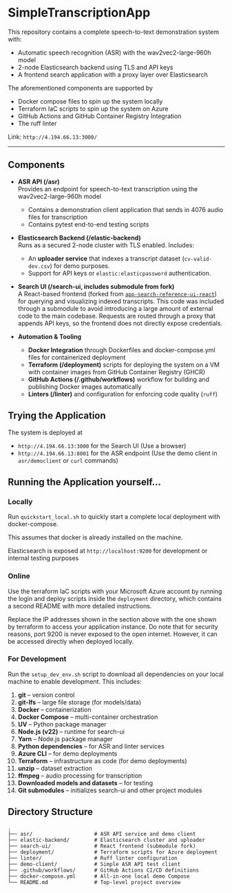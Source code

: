 # SimpleTranscriptionApp

This repository contains a complete speech-to-text demonstration system with:
- Automatic speech recognition (ASR) with the wav2vec2-large-960h model
- 2-node Elasticsearch backend using TLS and API keys
- A frontend search application with a proxy layer over Elasticsearch

The aforementioned components are supported by
- Docker compose files to spin up the system locally
- Terraform IaC scripts to spin up the system on Azure
- GitHub Actions and GitHub Container Registry Integration
- The ruff linter

Link: `http://4.194.66.13:3000/`

---

## Components

- **ASR API (/asr)**  
  Provides an endpoint for speech-to-text transcription using the wav2vec2-large-960h model
  - Contains a demonstration client application that sends in 4076 audio files for transcription
  - Contains pytest end-to-end testing scripts

- **Elasticsearch Backend (/elastic-backend)**  
  Runs as a secured 2-node cluster with TLS enabled. Includes:  
  - An **uploader service** that indexes a transcript dataset (`cv-valid-dev.csv`) for demo purposes.  
  - Support for API keys or `elastic:elasticpassword` authentication.

- **Search UI (/search-ui, includes submodule from fork)**  
  A React-based frontend (forked from [`app-search-reference-ui-react`](https://github.com/mehtho/app-search-reference-ui-react)) for querying and visualizing indexed transcripts.
  This code was included through a submodule to avoid introducing a large amount of external code to the main codebase.
  Requests are routed through a proxy that appends API keys, so the frontend does not directly expose credentials.

- **Automation & Tooling**  
  - **Docker Integration** through Dockerfiles and docker-compose.yml files for containerized deployment
  - **Terraform (/deployment)** scripts for deploying the system on a VM with container images from GitHub Container Registry (GHCR)
  - **GitHub Actions (/.github/workflows)** workflow for building and publishing Docker images automatically
  - **Linters (/linter)** and configuration for enforcing code quality (`ruff`)

## Trying the Application
The system is deployed at
- `http://4.194.66.13:3000` for the Search UI (Use a browser)
- `http://4.194.66.13:8001` for the ASR endpoint (Use the demo client in `asr/democlient` or `curl` commands)

## Running the Application yourself...
### Locally
Run `quickstart_local.sh` to quickly start a complete local deployment with docker-compose.

This assumes that docker is already installed on the machine.

Elasticsearch is exposed at `http://localhost:9200` for development or internal testing purposes

### Online
Use the terraform IaC scripts with your Microsoft Azure account by running the login and deploy scripts inside the `deployment` directory, which contains a second README with more detailed instructions.

Replace the IP addresses shown in the section above with the one shown by terraform to access your application instance.
Do note that for security reasons, port 9200 is never exposed to the open internet. However, it can be accessed directly when deployed locally.

### For Development
Run the `setup_dev_env.sh` script to download all dependencies on your local machine to enable development. This includes:

1. **git** – version control  
2. **git-lfs** – large file storage (for models/data)  
3. **Docker** – containerization  
4. **Docker Compose** – multi-container orchestration  
5. **UV** – Python package manager  
6. **Node.js (v22)** – runtime for search-ui  
7. **Yarn** – Node.js package manager  
8. **Python dependencies** – for ASR and linter services  
9. **Azure CLI** – for demo deployments  
10. **Terraform** – infrastructure as code (for demo deployments)  
11. **unzip** – dataset extraction  
12. **ffmpeg** – audio processing for transcription  
13. **Downloaded models and datasets** – for testing  
14. **Git submodules** – initializes search-ui and other project modules

## Directory Structure
```
.
├── asr/                    # ASR API service and demo client
├── elastic-backend/        # Elasticsearch cluster and uploader
├── search-ui/              # React frontend (submodule fork)
├── deployment/             # Terraform scripts for Azure deployment
├── linter/                 # Ruff linter configuration
├── demo-client/            # Simple ASR API test client
├── .github/workflows/      # GitHub Actions CI/CD definitions
├── docker-compose.yml      # All-in-one local demo Compose
└── README.md               # Top-level project overview
```
